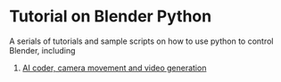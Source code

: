 # Tutorial on Blender Python

A serials of tutorials and sample scripts on how to use python to control Blender, including

1. [AI coder, camera movement and video generation](./chapter_01/camera_movement.md)


